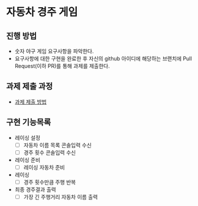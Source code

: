 # 자동차 경주 게임
## 진행 방법
* 숫자 야구 게임 요구사항을 파악한다.
* 요구사항에 대한 구현을 완료한 후 자신의 github 아이디에 해당하는 브랜치에 Pull Request(이하 PR)를 통해 과제를 제출한다.

## 과제 제출 과정
* [과제 제출 방법](https://github.com/next-step/nextstep-docs/tree/master/precourse)


## 구현 기능목록
* 레이싱 설정
  - [ ] 자동차 이름 목록 콘솔입력 수신
  - [ ] 경주 횟수 콘솔입력 수신
* 레이싱 준비
  - [ ] 레이싱 자동차 준비
* 레이싱
  - [ ] 경주 횟수만큼 주행 반복
* 최종 경주결과 출력
  - [ ] 가장 긴 주행거리 자동차 이름 출력
